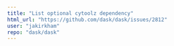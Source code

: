 ```yaml
---
title: "List optional cytoolz dependency"
html_url: "https://github.com/dask/dask/issues/2812"
user: "jakirkham"
repo: "dask/dask"
---
```


